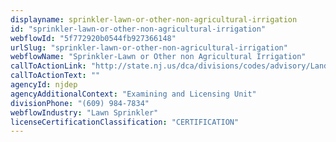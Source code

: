 ```yaml
---
displayname: sprinkler-lawn-or-other-non-agricultural-irrigation
id: "sprinkler-lawn-or-other-non-agricultural-irrigation"
webflowId: "5f772920b0544fb927366148"
urlSlug: "sprinkler-lawn-or-other-non-agricultural-irrigation"
webflowName: "Sprinkler-Lawn or Other non Agricultural Irrigation"
callToActionLink: "http://state.nj.us/dca/divisions/codes/advisory/Landscp_Irr_Cont.html"
callToActionText: ""
agencyId: njdep
agencyAdditionalContext: "Examining and Licensing Unit"
divisionPhone: "(609) 984-7834"
webflowIndustry: "Lawn Sprinkler"
licenseCertificationClassification: "CERTIFICATION"
---
```

